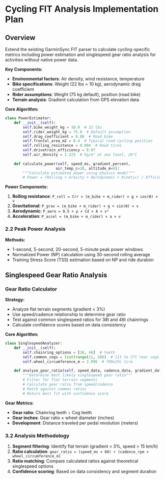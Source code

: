 # Cycling FIT Analysis Implementation Plan

## Overview
Extend the existing GarminSync FIT parser to calculate cycling-specific metrics including power estimation and singlespeed gear ratio analysis for activities without native power data.


**Key Components:**
- **Environmental factors**: Air density, wind resistance, temperature
- **Bike specifications**: Weight (22 lbs = 10 kg), aerodynamic drag coefficient
- **Rider assumptions**: Weight (75 kg default), position (road bike)
- **Terrain analysis**: Gradient calculation from GPS elevation data

**Core Algorithm:**
```python
class PowerEstimator:
    def __init__(self):
        self.bike_weight_kg = 10.0  # 22 lbs
        self.rider_weight_kg = 75.0  # Default assumption
        self.drag_coefficient = 0.88  # Road bike
        self.frontal_area_m2 = 0.4  # Typical road cycling position
        self.rolling_resistance = 0.004  # Road tires
        self.drivetrain_efficiency = 0.97
        self.air_density = 1.225  # kg/m³ at sea level, 20°C
    
    def calculate_power(self, speed_ms, gradient_percent, 
                       air_temp_c=20, altitude_m=0):
        """Calculate estimated power using physics model"""
        # Power = (Rolling + Gravity + Aerodynamic + Kinetic) / Efficiency
```

**Power Components:**
1. **Rolling resistance**: `P_roll = Crr × (m_bike + m_rider) × g × cos(θ) × v`
2. **Gravitational**: `P_grav = (m_bike + m_rider) × g × sin(θ) × v`
3. **Aerodynamic**: `P_aero = 0.5 × ρ × Cd × A × v³`
4. **Acceleration**: `P_accel = (m_bike + m_rider) × a × v`

### 2.2 Peak Power Analysis
**Methods:**
- 1-second, 5-second, 20-second, 5-minute peak power windows
- Normalized Power (NP) calculation using 30-second rolling average
- Training Stress Score (TSS) estimation based on NP and ride duration

## Singlespeed Gear Ratio Analysis

### Gear Ratio Calculator

**Strategy:**
- Analyze flat terrain segments (gradient < 3%)
- Use speed/cadence relationship to determine gear ratio
- Test against common singlespeed ratios for 38t and 46t chainrings
- Calculate confidence scores based on data consistency

**Core Algorithm:**
```python
class SinglespeedAnalyzer:
    def __init__(self):
        self.chainring_options = [38, 46]  # teeth
        self.common_cogs = list(range(11, 28))  # 11t to 27t rear cogs
        self.wheel_circumference_m = 2.096  # 700x25c tire
    
    def analyze_gear_ratio(self, speed_data, cadence_data, gradient_data):
        """Determine most likely singlespeed gear ratio"""
        # Filter for flat terrain segments
        # Calculate gear ratio from speed/cadence
        # Match against common ratios
        # Return best fit with confidence score
```

**Gear Metrics:**
- **Gear ratio**: Chainring teeth ÷ Cog teeth
- **Gear inches**: Gear ratio × wheel diameter (inches)
- **Development**: Distance traveled per pedal revolution (meters)

### 3.2 Analysis Methodology
1. **Segment filtering**: Identify flat terrain (gradient < 3%, speed > 15 km/h)
2. **Ratio calculation**: `gear_ratio = (speed_ms × 60) ÷ (cadence_rpm × wheel_circumference_m)`
3. **Ratio matching**: Compare calculated ratios against theoretical singlespeed options
4. **Confidence scoring**: Based on data consistency and segment duration
